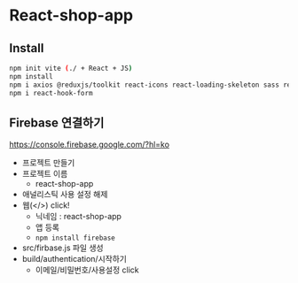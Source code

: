 # React-shop-app

## Install

```bash
npm init vite (./ + React + JS)
npm install
npm i axios @reduxjs/toolkit react-icons react-loading-skeleton sass react-router-dom
npm i react-hook-form
```

## Firebase 연결하기

https://console.firebase.google.com/?hl=ko  

- 프로젝트 만들기
- 프로젝트 이름
  - react-shop-app
- 애널리스틱 사용 설정 해제
- 웹(</>) click!
  - 닉네임 : react-shop-app
  - 앱 등록
  - `npm install firebase`
- src/firbase.js 파일 생성
- build/authentication/시작하기
  - 이메일/비밀번호/사용설정 click